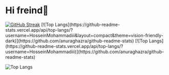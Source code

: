 <h1>Hi freind👋</h1>
<a href="https://git.io/streak-stats"><img src="https://github-readme-streak-stats.herokuapp.com?user=HosseinMohammadiii&theme=dark" alt="GitHub Streak" /></a>
[![Top Langs](https://github-readme-stats.vercel.app/api/top-langs/?username=HosseinMohammadiii&layout=compact&theme=vision-friendly-dark)](https://github.com/anuraghazra/github-readme-stats)
[![Top Langs](https://github-readme-stats.vercel.app/api/top-langs/?username=HosseinMohammadiii)](https://github.com/anuraghazra/github-readme-stats)

![Top Langs](https://github-readme-stats.vercel.app/api/top-langs/?username=HosseinMohammadiii&layout=compact)
